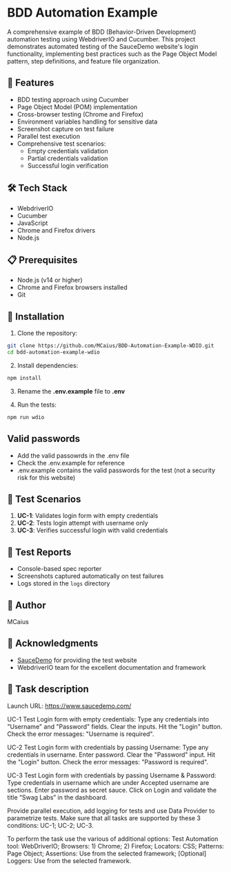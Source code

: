
# BDD Automation Example

A comprehensive example of BDD (Behavior-Driven Development) automation testing using WebdriverIO and Cucumber. This project demonstrates automated testing of the SauceDemo website's login functionality, implementing best practices such as the Page Object Model pattern, step definitions, and feature file organization.

## 🚀 Features

- BDD testing approach using Cucumber
- Page Object Model (POM) implementation
- Cross-browser testing (Chrome and Firefox)
- Environment variables handling for sensitive data
- Screenshot capture on test failure
- Parallel test execution
- Comprehensive test scenarios:
  - Empty credentials validation
  - Partial credentials validation
  - Successful login verification

## 🛠️ Tech Stack

- WebdriverIO
- Cucumber
- JavaScript
- Chrome and Firefox drivers
- Node.js

## 📋 Prerequisites

- Node.js (v14 or higher)
- Chrome and Firefox browsers installed
- Git

## 🔧 Installation

1. Clone the repository:

```bash
git clone https://github.com/MCaius/BDD-Automation-Example-WDIO.git
cd bdd-automation-example-wdio
```

2. Install dependencies:

```bash
npm install
```

3. Rename the **.env.example** file to **.env**
  
4. Run the tests:

```bash
npm run wdio
```         
## Valid passwords
- Add the valid passowrds in the .env file
- Check the .env.example for reference
- .env.example contains the valid passwords for the test (not a security risk for this website)


## 🧪 Test Scenarios

1. **UC-1**: Validates login form with empty credentials
2. **UC-2**: Tests login attempt with username only
3. **UC-3**: Verifies successful login with valid credentials

## 📝 Test Reports

- Console-based spec reporter
- Screenshots captured automatically on test failures
- Logs stored in the `logs` directory


## 👤 Author
MCaius

## 🙏 Acknowledgments

- [SauceDemo](https://www.saucedemo.com/) for providing the test website
- WebdriverIO team for the excellent documentation and framework

## 📝 Task description

Launch URL: https://www.saucedemo.com/

UC-1 Test Login form with empty credentials:
Type any credentials into "Username" and "Password" fields.
Clear the inputs.
Hit the "Login" button.
Check the error messages: "Username is required".


UC-2 Test Login form with credentials by passing Username:
Type any credentials in username.
Enter password.
Clear the "Password" input.
Hit the "Login" button.
Check the error messages: "Password is required".


UC-3 Test Login form with credentials by passing Username & Password:
Type credentials in username which are under Accepted username are sections.
Enter password as secret sauce.
Click on Login and validate the title “Swag Labs” in the dashboard.

Provide parallel execution, add logging for tests and use Data Provider to parametrize tests. Make sure that all tasks are supported by these 3 conditions: UC-1; UC-2; UC-3.


To perform the task use the various of additional options:
Test Automation tool: WebDriverIO;
Browsers: 1) Chrome; 2) Firefox;
Locators: CSS;
Patterns: Page Object;
Assertions: Use from the selected framework;
[Optional] Loggers: Use from the selected framework.

